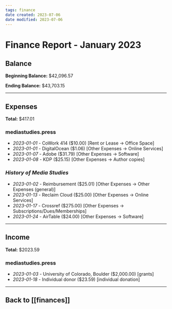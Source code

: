 ```yaml
---
tags: finance
date created: 2023-07-06
date modified: 2023-07-06
---
```


# Finance Report - January 2023

## Balance

**Beginning Balance:** $42,096.57

**Ending Balance:** $43,703.15

***

## Expenses

**Total:** $417.01

### mediastudies.press

* *2023-01-01* - CoWork 414 ($10.00) [Rent or Lease -> Office Space]
* *2023-01-01* - DigitalOcean ($1.06) [Other Expenses -> Online Services]
* *2023-01-07* - Adobe ($31.79) [Other Expenses -> Software]
* *2023-01-08* - KDP ($25.15) [Other Expenses -> Author copies]

### *History of Media Studies*

* *2023-01-02* - Reimbursement ($25.01) [Other Expenses -> Other Expenses (general)]
* *2023-01-13* - Reclaim Cloud ($25.00) [Other Expenses -> Online Services]
* *2023-01-17* - Crossref ($275.00) [Other Expenses -> Subscriptions/Dues/Memberships]
* *2023-01-24* - AirTable ($24.00) [Other Expenses -> Software]

****

## Income

**Total:** $2023.59

### mediastudies.press

* *2023-01-03* - University of Colorado, Boulder ($2,000.00) [grants]
* *2023-01-18* - Individual donor ($23.59) [individual donation]

***

## Back to [[finances]]
